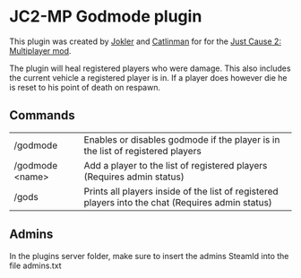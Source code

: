 
JC2-MP Godmode plugin 
===================

This plugin was created by [Jokler](https://twitter.com/Jokler13) and [Catlinman](https://twitter.com/Catlinman_) for for the [Just Cause 2: Multiplayer mod](http://jc-mp.com).

The plugin will heal registered players who were damage. This also includes the current vehicle a registered player is in. If a player does however die he is reset to his point of death on respawn.

Commands
--------
<table>
  <tr>
    <td>/godmode
    <td>Enables or disables godmode if the player is in the list of registered players</td>
  </tr>
  <tr>
    <td>/godmode &lt;name&gt;</td>
    <td>Add a player to the list of registered players (Requires admin status)</td>
  </tr>
<tr>
	<td>/gods
	<td>Prints all players inside of the list of registered players into the chat (Requires admin status)
</tr>
</table>

Admins
--------

In the plugins server folder, make sure to insert the admins SteamId into the file admins.txt
